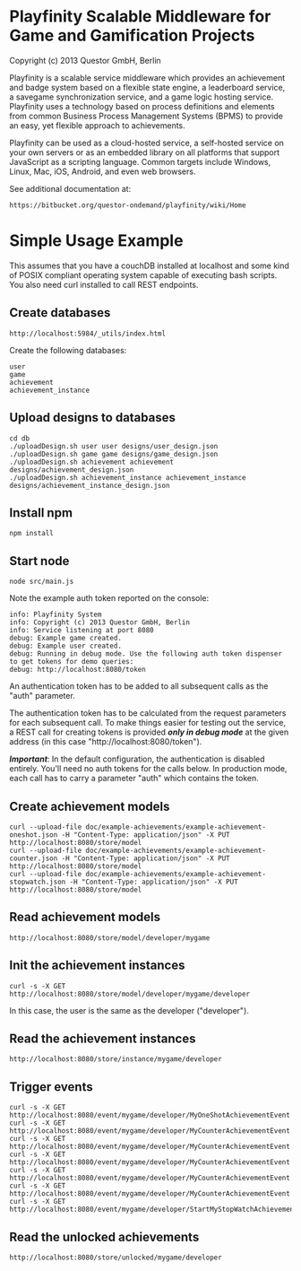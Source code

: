 # Playfinity Scalable Middleware for Game and Gamification Projects

Copyright (c) 2013 Questor GmbH, Berlin

Playfinity is a scalable service middleware which provides an achievement and badge system based on a flexible state engine, a leaderboard service, a savegame synchronization service, and a game logic hosting service. Playfinity uses a technology based on process definitions and elements from common Business Process Management Systems (BPMS) to provide an easy, yet flexible approach to achievements.

Playfinity can be used as a cloud-hosted service, a self-hosted service on your own servers or as an embedded library on all platforms that support JavaScript as a scripting language. Common targets include Windows, Linux, Mac, iOS, Android, and even web browsers.

See additional documentation at:

    https://bitbucket.org/questor-ondemand/playfinity/wiki/Home

# Simple Usage Example

This assumes that you have a couchDB installed at localhost and some kind of POSIX compliant operating
system capable of executing bash scripts. You also need curl installed to call REST endpoints.

## Create databases

    http://localhost:5984/_utils/index.html

Create the following databases:

    user
    game
    achievement
    achievement_instance

## Upload designs to databases

    cd db
    ./uploadDesign.sh user user designs/user_design.json
    ./uploadDesign.sh game game designs/game_design.json
    ./uploadDesign.sh achievement achievement designs/achievement_design.json
    ./uploadDesign.sh achievement_instance achievement_instance designs/achievement_instance_design.json

## Install npm

    npm install

## Start node

    node src/main.js

Note the example auth token reported on the console:

    info: Playfinity System
    info: Copyright (c) 2013 Questor GmbH, Berlin
    info: Service listening at port 8080
    debug: Example game created.
    debug: Example user created.
    debug: Running in debug mode. Use the following auth token dispenser to get tokens for demo queries:
    debug: http://localhost:8080/token

An authentication token has to be added to all subsequent calls as the "auth" parameter.

The authentication token has to be calculated from the request parameters for each subsequent call.
To make things easier for testing out the service, a REST call for creating tokens is provided ***only in debug
mode*** at the given address (in this case "http://localhost:8080/token").

***Important***: In the default configuration, the authentication is disabled entirely. You'll need no auth tokens for
the calls below. In production mode, each call has to carry a parameter "auth" which contains the token.


## Create achievement models

    curl --upload-file doc/example-achievements/example-achievement-oneshot.json -H "Content-Type: application/json" -X PUT http://localhost:8080/store/model
    curl --upload-file doc/example-achievements/example-achievement-counter.json -H "Content-Type: application/json" -X PUT http://localhost:8080/store/model
    curl --upload-file doc/example-achievements/example-achievement-stopwatch.json -H "Content-Type: application/json" -X PUT http://localhost:8080/store/model

## Read achievement models

    http://localhost:8080/store/model/developer/mygame

## Init the achievement instances

    curl -s -X GET http://localhost:8080/store/model/developer/mygame/developer

In this case, the user is the same as the developer ("developer").

## Read the achievement instances

    http://localhost:8080/store/instance/mygame/developer

## Trigger events

    curl -s -X GET http://localhost:8080/event/mygame/developer/MyOneShotAchievementEvent
    curl -s -X GET http://localhost:8080/event/mygame/developer/MyCounterAchievementEvent
    curl -s -X GET http://localhost:8080/event/mygame/developer/MyCounterAchievementEvent
    curl -s -X GET http://localhost:8080/event/mygame/developer/MyCounterAchievementEvent
    curl -s -X GET http://localhost:8080/event/mygame/developer/MyCounterAchievementEvent
    curl -s -X GET http://localhost:8080/event/mygame/developer/MyCounterAchievementEvent
    curl -s -X GET http://localhost:8080/event/mygame/developer/StartMyStopWatchAchievementEvent

## Read the unlocked achievements

    http://localhost:8080/store/unlocked/mygame/developer
